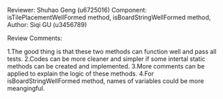 Reviewer: Shuhao Geng (u6725016)
Component: isTilePlacementWellFormed method, isBoardStringWellFormed method,
Author: Siqi GU (u3456789)

Review Comments:

1.The good thing is that these two methods can function well and pass all tests.
2.Codes can be more cleaner and simpler if some intertal static methods can be created and implemented.
3.More comments can be applied to explain the logic of these methods.
4.For isBoardStringWellFormed method, names of variables could be more meangingful.
